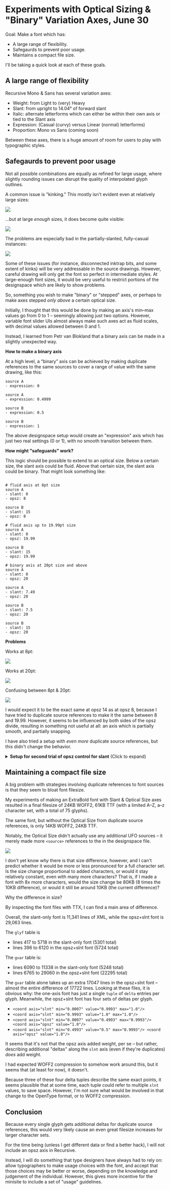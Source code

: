 # Experiments with Optical Sizing & "Binary" Variation Axes, June 30

Goal: Make a font which has: 
- A large range of flexibility.
- Safegaurds to prevent poor usage.
- Maintains a compact file size.

I'll be taking a quick look at each of these goals.


## A large range of flexibility

Recursive Mono & Sans has several variation axes:
- Weight: from Light to (very) Heavy
- Slant: from upright to 14.04° of forward slant
- Italic: alternate letterforms which can either be within their own axis or tied to the Slant axis
- Expression: (Casual (curvy) versus Linear (normal) letterforms)
- Proportion: Mono vs Sans (coming soon)

Between these axes, there is a huge amount of room for users to play with typographic styles.

## Safegaurds to prevent poor usage

Not all possible combinations are equally as refined for large usage, where slightly rounding issues can disrupt the quality of interpolated glyph outlines.

A common issue is "kinking." This mostly isn't evident even at relatively large sizes:

![](assets/2019-06-29-17-00-13.png)

...but at large *enough* sizes, it does become quite visible:

![](assets/2019-06-29-17-02-26.png)

The problems are especially bad in the partially-slanted, fully-casual instances:

![](assets/2019-06-29-17-04-11.png)

Some of these issues (for instance, disconnected inktrap bits, and some extent of kinks) will be very addressable in the source drawings. However, careful drawing will only get the font so perfect in intermediate styles. At large-enough font sizes, it would be very useful to restrict portions of the designspace which are likely to show problems.

So, something you wish to make "binary" or "stepped" axes, or perhaps to make axes stepped *only above* a certain optical size.

Initially, I thought that this would be done by making an axis's min–max values go from 0 to 1 – seemingly allowing just two options. However, variable font slider UIs almost always make such axes act as fluid scales, with decimal values allowed between 0 and 1.

Instead, I learned from Petr van Blokland that a binary axis can be made in a slightly unexpected way.

**How to make a binary axis**

At a high level, a “binary” axis can be achieved by making duplicate references to the same sources to cover a range of value with the same drawing, like this:

```
source A
- expression: 0

source A
- expression: 0.4999

source B
- expression: 0.5

source B
- expression: 1
```

The above designspace setup would create an "expression" axis which has just two real settings (0 or 1), with no smooth transition between them.

**How might "safeguards" work?**

This logic should be possible to extend to an optical size. Below a certain size, the slant axis could be fluid. Above that certain size, the slant axis could be binary. That might look something like:

```

# fluid axis at 8pt size
source A
- slant: 0
- opsz: 8

source B
- slant: 15
- opsz: 8

# fluid axis up to 19.99pt size
source A
- slant: 0
- opsz: 19.99

source B
- slant: 15
- opsz: 19.99

# binary axis at 20pt size and above
source A
- slant: 0
- opsz: 20

source A
- slant: 7.49
- opsz: 20

source B
- slant: 7.5
- opsz: 20

source B
- slant: 15
- opsz: 20
```

**Problems**

Works at 8pt:

![](assets/slant-at-opsz_8.gif)

Works at 20pt:

![](assets/slant-at-opsz_20.gif)

Confusing between 8pt & 20pt:

![](assets/slant-at-opsz_14.gif)

I would expect it to be the exact same at opsz 14 as at opsz 8, because I have tried to duplicate source references to make it the same between 8 and 19.99. However, it seems to be influenced by both sides of the opsz divide, resulting in something not useful at all: an axis which is partially smooth, and partially snapping.

I have also tried a setup with *even more* duplicate source references, but this didn't change the behavior.

<details><summary><b>Setup for second trial of opsz control for slant</b> (Click to expand)</summary>

```

# fluid axis at 8pt size
source A
- slant: 0
- opsz: 8

source A
- slant: 0.01
- opsz: 8

source B
- slant: 14.99
- opsz: 8

source B
- slant: 15
- opsz: 8

# fluid axis up to 19.99pt size
source A
- slant: 0
- opsz: 19.99

source A
- slant: 0.01
- opsz: 19.99

source B
- slant: 14.99
- opsz: 19.99

source B
- slant: 15
- opsz: 19.99

# binary axis at 20pt size and above
source A
- slant: 0
- opsz: 20

source A
- slant: 7.49
- opsz: 20

source B
- slant: 7.5
- opsz: 20

source B
- slant: 15
- opsz: 20
```

</details>

## Maintaining a compact file size

A big problem with strategies involving duplicate references to font sources is that they seem to bloat font filesize.

My experiments of making an ExtraBold font with Slant & Optical Size axes resulted in a final filesize of 24KB WOFF2, 61KB TTF (with a limited A–Z, a–z character set, with a total of 75 glyphs).

The same font, but without the Optical Size from duplicate source references, is only 14KB WOFF2, 24KB TTF.

Notably, the Optical Size didn't actually use any additional UFO sources – it merely made more `<source>` references to the in the designspace file.

![](assets/2019-07-01-13-13-40.png)

I don't yet know *why* there is that size difference, however, and I can't predict whether it would be more or less pronounced for a full character set. Is the size change proportional to added characters, or would it stay relatively constant, even with many more characters? That is, if I made a font with 8x more characters, would the size change be 80KB (8 times the 10KB difference), or would it still be around 10KB (the current difference)?

Why the difference in size?

By inspecting the font files with TTX, I can find a main area of difference.

Overall, the slant-only font is 11,341 lines of XML, while the opsz+slnt font is 29,063 lines.

The `glyf` table is
- lines 417 to 5718 in the slant-only font (5301 total)
- lines 396 to 6120 in the opsz+slnt font (5724 total)

The `gvar` table is:
- lines 6090 to 11338 in the slant-only font (5248 total)
- lines 6765 to 29060 in the opsz+slnt font (22295 total)

The `gvar` table alone takes up an extra 17047 lines in the opsz+slnt font – almost the entire difference of 17722 lines. Looking at these files, it is obvious why: the one-axis font has just a single `tuple` of `delta` entries per glyph. Meanwhile, the opsz+slnt font has four sets of deltas per glyph.
- `<coord axis="slnt" min="0.0007" value="0.9993" max="1.0"/>`
- `<coord axis="slnt" min="0.9993" value="1.0" max="1.0"/>`
- `<coord axis="slnt" min="0.0007" value="0.4993" max="0.9993"/> <coord axis="opsz" value="1.0"/>`
- `<coord axis="slnt" min="0.4993" value="0.5" max="0.9993"/> <coord axis="opsz" value="1.0"/>`

It seems that it's not that the opsz axis added weight, per se – but rather, describing additional "deltas" along the `slnt` axis (even if they're duplicates) *does* add weight.

I had expected WOFF2 compression to somehow work around this, but it seems that (at least for now), it doesn't.

Because three of these four delta tuples describe the same exact points, it seems plausible that at some time, each tuple could refer to multiple `slnt` values, to save space. However, I'm not sure what would be involved in that change to the OpenType format, or to WOFF2 compression.


## Conclusion

Because every single glyph gets additional deltas for duplicate source references, this would very likely cause an even great filesize increases for larger character sets.

For the time being (unless I get different data or find a better hack), I will not include an opsz axis in Recursive.

Instead, I will do something that type designers have always had to rely on: allow typographers to make usage choices with the font, and accept that those choices may be better or worse, depending on the knowledge and judgement of the individual. However, this gives more incentive for the minisite to include a set of "usage" guidelines.
